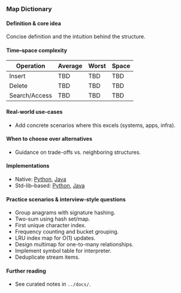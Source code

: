 ### Map Dictionary

#### Definition & core idea
Concise definition and the intuition behind the structure.

#### Time–space complexity
| Operation | Average | Worst | Space |
|---|---|---|---|
| Insert | TBD | TBD | TBD |
| Delete | TBD | TBD | TBD |
| Search/Access | TBD | TBD | TBD |

#### Real-world use-cases
- Add concrete scenarios where this excels (systems, apps, infra).

#### When to choose over alternatives
- Guidance on trade-offs vs. neighboring structures.

#### Implementations
- Native: [Python](../python/native/map_dictionary.py), [Java](../java/native/MapDictionary.java)
- Std-lib–based: [Python](../python/stdlib/map_dictionary_std.py), [Java](../java/stdlib/MapDictionaryStd.java)

#### Practice scenarios & interview-style questions
- Group anagrams with signature hashing.
- Two-sum using hash set/map.
- First unique character index.
- Frequency counting and bucket grouping.
- LRU index map for O(1) updates.
- Design multimap for one-to-many relationships.
- Implement symbol table for interpreter.
- Deduplicate stream items.

#### Further reading
- See curated notes in `../docs/`.
